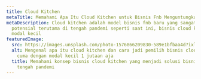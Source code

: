 ```yaml
---
title: Cloud Kitchen
metaTitle: Memahami Apa Itu Cloud Kitchen untuk Bisnis Fnb Menguntungkan
metaDescription: Cloud kitchen adalah model bisnis fnb baru yang sangat
  potensial terutama di tengah pandemi seperti saat ini, bisnis cloud kitchen
  modal kecil
featuredImage:
  src: https://images.unsplash.com/photo-1576866209830-589e1bfbaa4d?ixlib=rb-1.2.1&ixid=MnwxMjA3fDB8MHxzZWFyY2h8MTV8fHRha2Vhd2F5fGVufDB8fDB8fA%3D%3D&auto=format&fit=crop&w=1000&q=60
  alt: Mengenal apa itu cloud kitchen dan cara jadi pemilih bisnis cloud kitchen
    cuma dengan modal kecil 1 jutaan aja
  title: Memahami konsep bisnis cloud kitchen yang menjadi solusi bisnis fnb di
    tengah pandemi
---
```

